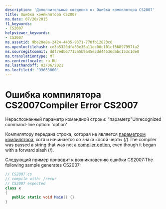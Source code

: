 ```yaml
---
description: 'Дополнительные сведения о: Ошибка компилятора CS2007'
title: Ошибка компилятора CS2007
ms.date: 07/20/2015
f1_keywords:
- CS2007
helpviewer_keywords:
- CS2007
ms.assetid: 9be20e8e-2424-4435-9371-778fb12823c0
ms.openlocfilehash: ce3b5320dfa83e35a11ec00c101cf56897997fa2
ms.sourcegitcommit: ddf7edb67715a5b9a45e3dd44536dabc153c1de0
ms.translationtype: MT
ms.contentlocale: ru-RU
ms.lasthandoff: 02/06/2021
ms.locfileid: "99653060"
---
```

# <a name="compiler-error-cs2007"></a><span data-ttu-id="e897a-103">Ошибка компилятора CS2007</span><span class="sxs-lookup"><span data-stu-id="e897a-103">Compiler Error CS2007</span></span>

<span data-ttu-id="e897a-104">Нераспознанный параметр командной строки: "параметр"</span><span class="sxs-lookup"><span data-stu-id="e897a-104">Unrecognized command-line option: 'option'</span></span>  
  
 <span data-ttu-id="e897a-105">Компилятору передана строка, которая не является [параметром компилятора](../language-reference/compiler-options/index.md), хотя и начинается со знака косой черты (/).</span><span class="sxs-lookup"><span data-stu-id="e897a-105">The compiler was passed a string that was not a [compiler option](../language-reference/compiler-options/index.md), even though it began with a forward slash (/).</span></span>  
  
 <span data-ttu-id="e897a-106">Следующий пример приводит к возникновению ошибки CS2007:</span><span class="sxs-lookup"><span data-stu-id="e897a-106">The following sample generates CS2007:</span></span>  
  
```csharp  
// CS2007.cs  
// compile with: /recur  
// CS2007 expected  
class x  
{  
   public static void Main() {}  
}  
```
